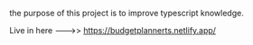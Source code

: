 the purpose of this project is to improve typescript knowledge.

Live in here --->>  https://budgetplannerts.netlify.app/
